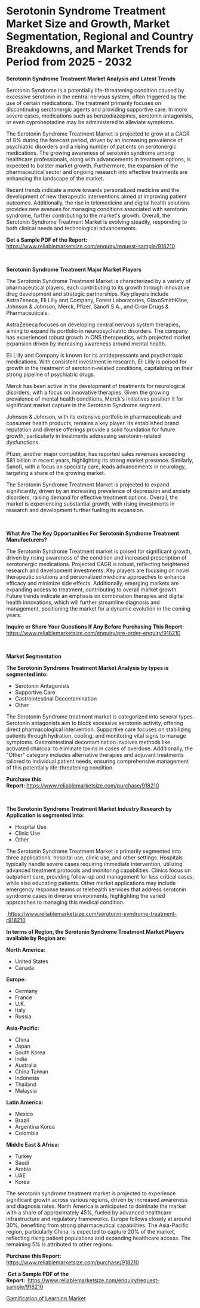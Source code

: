 <p><h1>Serotonin Syndrome Treatment Market Size and Growth, Market Segmentation, Regional and Country Breakdowns, and Market Trends for Period from 2025 -  2032</h1></p><p><strong>Serotonin Syndrome Treatment Market Analysis and Latest Trends</strong></p>
<p><p>Serotonin Syndrome is a potentially life-threatening condition caused by excessive serotonin in the central nervous system, often triggered by the use of certain medications. The treatment primarily focuses on discontinuing serotonergic agents and providing supportive care. In more severe cases, medications such as benzodiazepines, serotonin antagonists, or even cyproheptadine may be administered to alleviate symptoms.</p><p>The Serotonin Syndrome Treatment Market is projected to grow at a CAGR of 8% during the forecast period, driven by an increasing prevalence of psychiatric disorders and a rising number of patients on serotonergic medications. The growing awareness of serotonin syndrome among healthcare professionals, along with advancements in treatment options, is expected to bolster market growth. Furthermore, the expansion of the pharmaceutical sector and ongoing research into effective treatments are enhancing the landscape of the market. </p><p>Recent trends indicate a move towards personalized medicine and the development of new therapeutic interventions aimed at improving patient outcomes. Additionally, the rise in telemedicine and digital health solutions provides new avenues for managing conditions associated with serotonin syndrome, further contributing to the market's growth. Overall, the Serotonin Syndrome Treatment Market is evolving steadily, responding to both clinical needs and technological advancements.</p></p>
<p><strong>Get a Sample PDF of the Report:&nbsp;</strong> <a href="https://www.reliablemarketsize.com/enquiry/request-sample/918210?utm_campaign=2749&utm_medium=2&utm_source=Github&utm_content=ia&utm_term=06032025&utm_id=serotonin-syndrome-treatment">https://www.reliablemarketsize.com/enquiry/request-sample/918210</a></p>
<p>&nbsp;</p>
<p><strong>Serotonin Syndrome Treatment Major Market Players</strong></p>
<p><p>The Serotonin Syndrome Treatment Market is characterized by a variety of pharmaceutical players, each contributing to its growth through innovative drug development and strategic partnerships. Key players include AstraZeneca, Eli Lilly and Company, Forest Laboratories, GlaxoSmithKline, Johnson & Johnson, Merck, Pfizer, Sanofi S.A., and Ciron Drugs & Pharmaceuticals.</p><p>AstraZeneca focuses on developing central nervous system therapies, aiming to expand its portfolio in neuropsychiatric disorders. The company has experienced robust growth in CNS therapeutics, with projected market expansion driven by increasing awareness around mental health.</p><p>Eli Lilly and Company is known for its antidepressants and psychotropic medications. With consistent investment in research, Eli Lilly is poised for growth in the treatment of serotonin-related conditions, capitalizing on their strong pipeline of psychiatric drugs.</p><p>Merck has been active in the development of treatments for neurological disorders, with a focus on innovative therapies. Given the growing prevalence of mental health conditions, Merck's initiatives position it for significant market capture in the Serotonin Syndrome segment.</p><p>Johnson & Johnson, with its extensive portfolio in pharmaceuticals and consumer health products, remains a key player. Its established brand reputation and diverse offerings provide a solid foundation for future growth, particularly in treatments addressing serotonin-related dysfunctions.</p><p>Pfizer, another major competitor, has reported sales revenues exceeding $81 billion in recent years, highlighting its strong market presence. Similarly, Sanofi, with a focus on specialty care, leads advancements in neurology, targeting a share of the growing market.</p><p>The Serotonin Syndrome Treatment Market is projected to expand significantly, driven by an increasing prevalence of depression and anxiety disorders, raising demand for effective treatment options. Overall, the market is experiencing substantial growth, with rising investments in research and development further fueling its expansion.</p></p>
<p>&nbsp;</p>
<p><strong>What Are The Key Opportunities For Serotonin Syndrome Treatment Manufacturers?</strong></p>
<p><p>The Serotonin Syndrome Treatment market is poised for significant growth, driven by rising awareness of the condition and increased prescription of serotonergic medications. Projected CAGR is robust, reflecting heightened research and development investments. Key players are focusing on novel therapeutic solutions and personalized medicine approaches to enhance efficacy and minimize side effects. Additionally, emerging markets are expanding access to treatment, contributing to overall market growth. Future trends indicate an emphasis on combination therapies and digital health innovations, which will further streamline diagnosis and management, positioning the market for a dynamic evolution in the coming years.</p></p>
<p><strong>Inquire or Share Your Questions If Any Before Purchasing This Report:</strong> <a href="https://www.reliablemarketsize.com/enquiry/pre-order-enquiry/918210?utm_campaign=2749&utm_medium=2&utm_source=Github&utm_content=ia&utm_term=06032025&utm_id=serotonin-syndrome-treatment">https://www.reliablemarketsize.com/enquiry/pre-order-enquiry/918210</a></p>
<p>&nbsp;</p>
<p><strong>Market Segmentation</strong></p>
<p><strong>The Serotonin Syndrome Treatment Market Analysis by types is segmented into:</strong></p>
<p><ul><li>Serotonin Antagonists</li><li>Supportive Care</li><li>Gastrointestinal Decontamination</li><li>Other</li></ul></p>
<p><p>The Serotonin Syndrome treatment market is categorized into several types. Serotonin antagonists aim to block excessive serotonin activity, offering direct pharmacological intervention. Supportive care focuses on stabilizing patients through hydration, cooling, and monitoring vital signs to manage symptoms. Gastrointestinal decontamination involves methods like activated charcoal to eliminate toxins in cases of overdose. Additionally, the "Other" category includes alternative therapies and adjuvant treatments tailored to individual patient needs, ensuring comprehensive management of this potentially life-threatening condition.</p></p>
<p><strong>Purchase this Report:&nbsp;</strong><a href="https://www.reliablemarketsize.com/purchase/918210?utm_campaign=2749&utm_medium=2&utm_source=Github&utm_content=ia&utm_term=06032025&utm_id=serotonin-syndrome-treatment">https://www.reliablemarketsize.com/purchase/918210</a></p>
<p>&nbsp;</p>
<p><strong>The Serotonin Syndrome Treatment Market Industry Research by Application is segmented into:</strong></p>
<p><ul><li>Hospital Use</li><li>Clinic Use</li><li>Other</li></ul></p>
<p><p>The Serotonin Syndrome Treatment Market is primarily segmented into three applications: hospital use, clinic use, and other settings. Hospitals typically handle severe cases requiring immediate intervention, utilizing advanced treatment protocols and monitoring capabilities. Clinics focus on outpatient care, providing follow-up and management for less critical cases, while also educating patients. Other market applications may include emergency response teams or telehealth services that address serotonin syndrome cases in diverse environments, highlighting the varied approaches to managing this medical condition.</p></p>
<p><a href="https://www.reliablemarketsize.com/serotonin-syndrome-treatment-r918210?utm_campaign=2749&utm_medium=2&utm_source=Github&utm_content=ia&utm_term=06032025&utm_id=serotonin-syndrome-treatment">&nbsp;https://www.reliablemarketsize.com/serotonin-syndrome-treatment-r918210</a></p>
<p><strong>In terms of Region, the Serotonin Syndrome Treatment Market Players available by Region are:</strong></p>
<p>
    <p> <strong> North America: </strong>
        <ul>
            <li>United States</li>
            <li>Canada</li>
        </ul>
        </p> 
    <p> <strong> Europe: </strong>
        <ul>
            <li>Germany</li>
            <li>France</li>
            <li>U.K.</li>
            <li>Italy</li>
            <li>Russia</li>
        </ul>
        </p> 
    <p> <strong> Asia-Pacific: </strong>
        <ul>
            <li>China</li>
            <li>Japan</li>
            <li>South Korea</li>
            <li>India</li>
            <li>Australia</li>
            <li>China Taiwan</li>
            <li>Indonesia</li>
            <li>Thailand</li>
            <li>Malaysia</li>
        </ul>
        </p> 
    <p> <strong> Latin America: </strong>
        <ul>
            <li>Mexico</li>
            <li>Brazil</li>
            <li>Argentina Korea</li>
            <li>Colombia</li>
        </ul>
        </p> 
    <p> <strong> Middle East & Africa: </strong>
        <ul>
            <li>Turkey</li>
            <li>Saudi</li>
            <li>Arabia</li>
            <li>UAE</li>
            <li>Korea</li>
        </ul>
    </p>
    </p>
<p><p>The serotonin syndrome treatment market is projected to experience significant growth across various regions, driven by increased awareness and diagnosis rates. North America is anticipated to dominate the market with a share of approximately 45%, fueled by advanced healthcare infrastructure and regulatory frameworks. Europe follows closely at around 30%, benefiting from strong pharmaceutical capabilities. The Asia-Pacific region, particularly China, is expected to capture 20% of the market, reflecting rising patient populations and expanding healthcare access. The remaining 5% is attributed to other regions.</p></p>
<p><strong>Purchase this Report: </strong><a href="https://www.reliablemarketsize.com/purchase/918210?utm_campaign=2749&utm_medium=2&utm_source=Github&utm_content=ia&utm_term=06032025&utm_id=serotonin-syndrome-treatment">https://www.reliablemarketsize.com/purchase/918210</a></p>
<p>&nbsp;<strong>Get a Sample PDF of the Report:&nbsp;&nbsp;</strong><a href="https://www.reliablemarketsize.com/enquiry/request-sample/918210?utm_campaign=2749&utm_medium=2&utm_source=Github&utm_content=ia&utm_term=06032025&utm_id=serotonin-syndrome-treatment">https://www.reliablemarketsize.com/enquiry/request-sample/918210</a></p>
<p><strong></strong></p>
<p><p><a href="https://github.com/lisaeichler20775/Market-Research-Report-List-1/blob/main/gamification-of-learning-market.md?utm_campaign=2749&utm_medium=2&utm_source=Github&utm_content=ia&utm_term=06032025&utm_id=serotonin-syndrome-treatment">Gamification of Learning Market</a></p></p>
